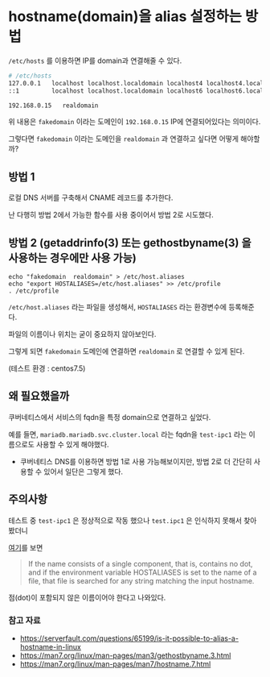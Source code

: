 # hostname(domain)을 alias 설정하는 방법

`/etc/hosts` 를 이용하면 IP를 domain과 연결해줄 수 있다.

```bash
# /etc/hosts
127.0.0.1   localhost localhost.localdomain localhost4 localhost4.localdomain4
::1         localhost localhost.localdomain localhost6 localhost6.localdomain6

192.168.0.15   realdomain
```

위 내용은 `fakedomain` 이라는 도메인이 `192.168.0.15` IP에 연결되어있다는 의미이다.

그렇다면 `fakedomain` 이라는 도메인을 `realdomain` 과 연결하고 싶다면 어떻게 해야할까?

## 방법 1

로컬 DNS 서버를 구축해서 CNAME 레코드를 추가한다.

난 다행히 방법 2에서 가능한 함수를 사용 중이어서 방법 2로 시도했다.

## 방법 2 (getaddrinfo(3) 또는 gethostbyname(3) 을 사용하는 경우에만 사용 가능)

```
echo "fakedomain  realdomain" > /etc/host.aliases
echo "export HOSTALIASES=/etc/host.aliases" >> /etc/profile
. /etc/profile
```

`/etc/host.aliases` 라는 파일을 생성해서, `HOSTALIASES` 라는 환경변수에 등록해준다.

파일의 이름이나 위치는 굳이 중요하지 않아보인다.

그렇게 되면 `fakedomain` 도메인에 연결하면 `realdomain` 로 연결할 수 있게 된다.

(테스트 환경 : centos7.5)

## 왜 필요했을까

쿠버네티스에서 서비스의 fqdn을 특정 domain으로 연결하고 싶었다.

예를 들면, `mariadb.mariadb.svc.cluster.local` 라는 fqdn을 `test-ipc1` 라는 이름으로도 사용할 수 있게 해야했다.

- 쿠버네티스 DNS를 이용하면 방법 1로 사용 가능해보이지만, 방법 2로 더 간단히 사용할 수 있어서 일단은 그렇게 했다.

## 주의사항

테스트 중 `test-ipc1` 은 정상적으로 작동 했으나 `test.ipc1` 은 인식하지 못해서 찾아봤더니

[여기](https://man7.org/linux/man-pages/man3/gethostbyname.3.html)를 보면 

> If the name consists of a single component, that is, contains no dot, and if the environment variable HOSTALIASES is set to the name of a file, that file is searched for any string matching the input hostname. 

점(dot)이 포함되지 않은 이름이어야 한다고 나와있다.


### 참고 자료
- https://serverfault.com/questions/65199/is-it-possible-to-alias-a-hostname-in-linux
- https://man7.org/linux/man-pages/man3/gethostbyname.3.html
- https://man7.org/linux/man-pages/man7/hostname.7.html